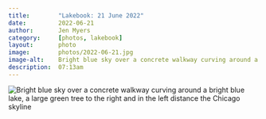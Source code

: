 ```yaml
---
title:        "Lakebook: 21 June 2022"
date:         2022-06-21
author:       Jen Myers
category:     [photos, lakebook]
layout:       photo
image:        photos/2022-06-21.jpg
image-alt:    Bright blue sky over a concrete walkway curving around a bright blue lake, a large green tree to the right and in the left distance the Chicago skyline
description:  07:13am
---
```


<div><img alt="Bright blue sky over a concrete walkway curving around a bright blue lake, a large green tree to the right and in the left distance the Chicago skyline" src="{{ site.baseurl }}/images/photos/2022-06-21.jpg" /></div>
